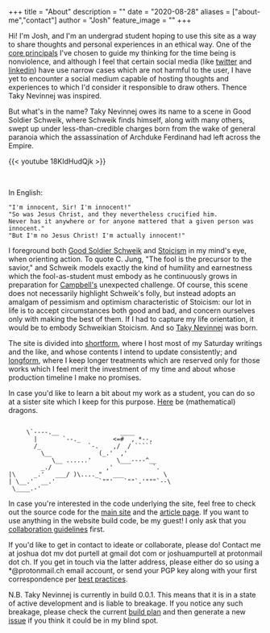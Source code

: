 +++
title = "About"
description = ""
date = "2020-08-28"
aliases = ["about-me","contact"]
author = "Josh"
feature_image = ""
+++

Hi! I'm Josh, and I'm an undergrad student hoping to use this site as a way to share thoughts and personal experiences in an ethical way. One of the [core principals]() I've chosen to guide my thinking for the time being is nonviolence, and although I feel that certain social media (like [twitter]() and [linkedin]()) have use narrow cases which are not harmful to the user, I have yet to encounter a social medium capable of hosting thoughts and experiences to which I'd consider it responsible to draw others. Thence Taky Nevinnej was inspired.

But what's in the name? Taky Nevinnej owes its name to a scene in Good Soldier Schweik, where Schweik finds himself, along with many others, swept up under less-than-credible charges born from the wake of general paranoia which the assassination of Archduke Ferdinand had left across the Empire.

{{< youtube 18KIdHudQjk >}}

&nbsp;

In English:

```
"I'm innocent, Sir! I'm innocent!"
"So was Jesus Christ, and they nevertheless crucified him. 
Never has it anywhere or for anyone mattered that a given person was innocent."
"But I'm no Jesus Christ! I'm actually innocent!"
```
I foreground both [Good Soldier Schweik]() and [Stoicism]() in my mind's eye, when orienting action. To quote C. Jung, "The fool is the precursor to the savior," and Schweik models exactly the kind of humility and earnestness which the fool-as-student must embody as he continuously grows in preparation for [Campbell's]() unexpected challenge. Of course, this scene does not necessarily highlight Schweik's folly, but instead adopts an amalgam of pessimism and optimism characteristic of Stoicism: our lot in life is to accept circumstances both good and bad, and concern ourselves only with making the best of them. If I had to capture my life orientation, it would be to embody Schweikian Stoicism. And so [Taky Nevinnej]() was born.

The site is divided into [shortform](), where I host most of my Saturday writings and the like, and whose contents I intend to update consistently; and [longform](), where I keep longer treatments which are reserved only for those works which I feel merit the investment of my time and about whose production timeline I make no promises.

In case you'd like to learn a bit about my work as a student, you can do so at a sister site which I keep for this purpose. [Here](/hidden/about_hidden/) be (mathematical) dragons. 

```

     \`----.__                 ____               
       |       `--._         <=#  , *--,           
       /_             `-.    ,/  / `````            
         \__             (_.'  ,'                   
            \__ ......'       \___----^__           
         _./               ,'           `.         
|\     _.'   ___/ )\...._"   ___           \        
| \__.'  __.'            `""'   `""`.'"""`--\       
 \____.-'                            
```

In case you're interested in the code underlying the site, feel free to check out the source code for the [main site](https://github.com/JoshuaPurtell/webpage) and the [article page](https://github.com/JoshuaPurtell/obsidian2d3). If you want to use anything in the website build code, be my guest! I only ask that you [collaboration guidelines](/hidden/collaboration_guidelines_hidden/) first.

If you'd like to get in contact to ideate or collaborate, please do! Contact me at joshua dot mv dot purtell at gmail dot com or joshuampurtell at protonmail dot ch. If you get in touch via the latter address, please either do so using a *@protonmail.ch email account, or send your PGP key along with your first correspondence per [best practices](https://protonmail.com/support/knowledge-base/how-to-use-pgp/).

N.B. Taky Nevinnej is currently in build 0.0.1. This means that it is in a state of active development and is liable to breakage. If you notice any such breakage, please check the current [build plan](https://github.com/JoshuaPurtell/webpage/issues/1) and then generate a new [issue](https://github.com/JoshuaPurtell/webpage/issues) if you think it could be in my blind spot.





